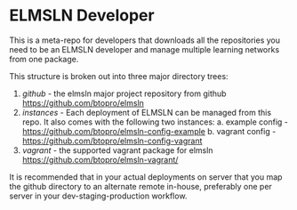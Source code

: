 ELMSLN Developer
================

This is a meta-repo for developers that downloads all the repositories you
need to be an ELMSLN developer and manage multiple learning networks from
one package.

This structure is broken out into three major directory trees:
1. *github* - the elmsln major project repository from github
    https://github.com/btopro/elmsln
2. *instances* - Each deployment of ELMSLN can be managed from this repo.
    It also comes with the following two instances:
    a. example config - https://github.com/btopro/elmsln-config-example
    b. vagrant config - https://github.com/btopro/elmsln-config-vagrant
3. *vagrant* - the supported vagrant package for elmsln
    https://github.com/btopro/elmsln-vagrant/

It is recommended that in your actual deployments on server that you map
the github directory to an alternate remote in-house, preferably one per
server in your dev-staging-production workflow.
